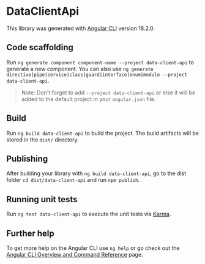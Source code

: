 # DataClientApi

This library was generated with [Angular CLI](https://github.com/angular/angular-cli) version 18.2.0.

## Code scaffolding

Run `ng generate component component-name --project data-client-api` to generate a new component. You can also use `ng generate directive|pipe|service|class|guard|interface|enum|module --project data-client-api`.

> Note: Don't forget to add `--project data-client-api` or else it will be added to the default project in your `angular.json` file.

## Build

Run `ng build data-client-api` to build the project. The build artifacts will be stored in the `dist/` directory.

## Publishing

After building your library with `ng build data-client-api`, go to the dist folder `cd dist/data-client-api` and run `npm publish`.

## Running unit tests

Run `ng test data-client-api` to execute the unit tests via [Karma](https://karma-runner.github.io).

## Further help

To get more help on the Angular CLI use `ng help` or go check out the [Angular CLI Overview and Command Reference](https://angular.dev/tools/cli) page.
